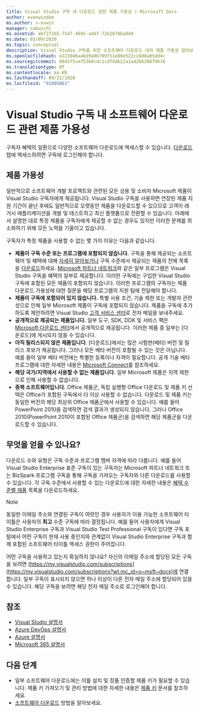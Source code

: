 ```yaml
---
title: Visual Studio 구독 내 다운로드 관련 제품 가용성 | Microsoft Docs
author: evanwindom
ms.author: v-evwin
manager: cabuschl
ms.assetid: abf271b5-7547-4695-a46f-72b2878ba8d4
ms.date: 03/09/2020
ms.topic: conceptual
description: Visual Studio 구독을 위한 소프트웨어 다운로드 내의 제품 가용성 알아보기
ms.openlocfilehash: e223946aabd9a0b789f51e80e522c24d8a85dd4c
ms.sourcegitcommit: 09d1f5cef5360cdc1cdfd4b22a1a426b38079618
ms.translationtype: HT
ms.contentlocale: ko-KR
ms.lasthandoff: 09/22/2020
ms.locfileid: "91005861"
---
```

# <a name="product-availability-for-software-downloads-in-visual-studio-subscriptions"></a>Visual Studio 구독 내 소프트웨어 다운로드 관련 제품 가용성
구독자 혜택의 일환으로 다양한 소프트웨어 다운로드에 액세스할 수 있습니다.
[다운로드](https://my.visualstudio.com/downloads?wt.mc_id=o~msft~docs) 탭에 액세스하려면 구독에 로그인해야 합니다.

## <a name="product-availability"></a>제품 가용성
일반적으로 소프트웨어 개발 프로젝트와 관련된 모든 상용 및 소비자 Microsoft 제품이 Visual Studio 구독자에게 제공됩니다. Visual Studio 구독을 사용하면 연장된 제품 지원 기간이 끝난 후에도 일반적으로 오랫동안 제품을 다운로드할 수 있으므로 고객이 레거시 애플리케이션을 개발 및 테스트하고 최신 플랫폼으로 전환할 수 있습니다. 아래에서 설명한 대로 특정 제품을 구독자에게 제공할 수 없는 경우도 있지만 이러한 문제를 최소화하기 위해 모든 노력을 기울이고 있습니다.

구독자가 특정 제품을 사용할 수 없는 몇 가지 이유는 다음과 같습니다.

- **제품이 구독 수준 또는 프로그램에 포함되지 않습니다.** 구독을 통해 제공되는 소프트웨어 및 혜택에 대해 [자세히 알아보거나](https://visualstudio.microsoft.com/vs/pricing/) 구독 수준에서 제공되는 제품의 전체 목록을 [다운로드](https://download.microsoft.com/download/1/5/4/15454442-CF17-47B9-A65D-DF84EF88511B/Products_by_Benefit_Level.xlsx)하세요. [Microsoft 파트너 네트워크](https://partner.microsoft.com/)와 같은 일부 프로그램은 Visual Studio 구독을 혜택의 일부로 제공합니다.  이러한 구독에는 구입한 Visual Studio 구독에 포함된 모든 제품이 포함되지 않습니다. 이러한 프로그램의 구독자는 제품 다운로드 가용성에 대한 질문을 해당 프로그램의 지원 팀에 전달해야 합니다.
- **제품이 구독에 포함되어 있지 않습니다.** 특별 사용 조건, 기술 제한 또는 개발자 관련성으로 인해 일부 Microsoft 제품이 구독에 포함되지 않습니다. 제품을 구독에 추가하도록 제안하려면 Visual Studio [고객 서비스 센터](https://visualstudio.microsoft.com/subscriptions/support/)로 전자 메일을 보내주세요.
- **공개적으로 제공되는 제품입니다.** 일부 도구, SDK, DDK 및 서비스 팩은 [Microsoft 다운로드 센터](https://www.microsoft.com/download)에서 공개적으로 제공됩니다. 이러한 제품 중 일부는 [다운로드]에 게시되지 않을 수 있습니다.
- **아직 릴리스되지 않은 제품입니다.**  [다운로드]에서는 많은 시험판(베타) 버전 및 릴리스 후보가 제공됩니다. 그러나 모든 베타 버전이 포함될 수 있는 것은 아닙니다. 예를 들어 일부 베타 버전에는 특별한 등록이나 자격이 필요합니다. 공개 기술 베타 프로그램에 대한 자세한 내용은 [Microsoft Connect](https://connect.microsoft.com/)를 참조하세요.
- **해당 국가/지역에서 사용할 수 없는 제품입니다.** 일부 Microsoft 제품은 지역 제한으로 인해 사용할 수 없습니다.
- **중복 소프트웨어입니다.** Office 제품군, 독립 실행형 Office 다운로드 및 제품 키 선택은 Office가 포함된 구독에서 더 이상 사용할 수 없습니다. 다운로드 및 제품 키는 동일한 버전의 해당 최상위 Office 제품군에서 사용할 수 있습니다.  예를 들어 PowerPoint 2010을 검색하면 검색 결과가 생성되지 않습니다.  그러나 Office 2010(PowerPoint 2010이 포함된 Office 제품군)을 검색하면 해당 제품군을 다운로드할 수 있습니다.

## <a name="what-do-i-get"></a>무엇을 얻을 수 있나요?
다운로드 수와 유형은 구독 수준과 프로그램 멤버 자격에 따라 다릅니다.  예를 들어 Visual Studio Enterprise 표준 구독이 있는 구독자는 Microsoft 파트너 네트워크 또는 BizSpark 프로그램 구독을 통해 구독을 가져오는 구독자와 다른 다운로드를 사용할 수 있습니다.  각 구독 수준에서 사용할 수 있는 다운로드에 대한 자세한 내용은 [혜택 수준별 제품](https://download.microsoft.com/download/1/5/4/15454442-CF17-47B9-A65D-DF84EF88511B/Visual_Studio_by_Subscription_Level.xlsx) 목록을 다운로드하세요.

> [!NOTE]
> 동일한 이메일 주소와 연결된 구독이 여럿인 경우 사용자가 이용 가능한 소프트웨어 타이틀은 사용자의 **최고** 수준 구독에 따라 결정됩니다.  예를 들어 사용자에게 Visual Studio Enterprise 구독과 Visual Studio Test Professional 구독이 있다면 구독 포털에서 어떤 구독이 현재 사용 중인지와 관계없이 Visual Studio Enterprise 구독과 함께 포함된 소프트웨어 타이틀 액세스 권한이 주어집니다. 

어떤 구독을 사용하고 있는지 확실하지 않나요?  자신의 이메일 주소에 할당된 모든 구독을 보려면 [https://my.visualstudio.com/subscriptions](https://my.visualstudio.com/subscriptions?wt.mc_id=o~msft~docs)에 연결합니다. 일부 구독이 표시되지 않으면 하나 이상이 다른 전자 메일 주소에 할당되어 있을 수 있습니다.  해당 구독을 보려면 해당 전자 메일 주소로 로그인해야 합니다.

## <a name="see-also"></a>참조
- [Visual Studio 설명서](/visualstudio/)
- [Azure DevOps 설명서](/azure/devops/)
- [Azure 설명서](/azure/)
- [Microsoft 365 설명서](/microsoft-365/)

## <a name="next-steps"></a>다음 단계
- 일부 소프트웨어 다운로드에는 이를 설치 및 정품 인증할 제품 키가 필요할 수 있습니다.  제품 키 가져오기 및 관리 방법에 대한 자세한 내용은 [제품 키](product-keys.md) 문서를 참조하세요. 
- [소프트웨어 다운로드](download-software.md) 방법을 알아보세요.